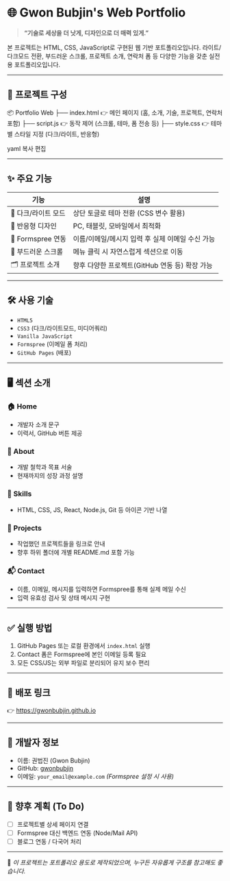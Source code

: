 # 🌐 Gwon Bubjin's Web Portfolio

> **“기술로 세상을 더 낫게, 디자인으로 더 매력 있게.”**

본 프로젝트는 HTML, CSS, JavaScript로 구현된 웹 기반 포트폴리오입니다. 라이트/다크모드 전환, 부드러운 스크롤, 프로젝트 소개, 연락처 폼 등 다양한 기능을 갖춘 실전용 포트폴리오입니다.

---

## 📁 프로젝트 구성

📦 Portfolio Web
├── index.html 👉 메인 페이지 (홈, 소개, 기술, 프로젝트, 연락처 포함)
├── script.js 👉 동작 제어 (스크롤, 테마, 폼 전송 등)
├── style.css 👉 테마별 스타일 지정 (다크/라이트, 반응형)

yaml
복사
편집

---

## ✨ 주요 기능

| 기능            | 설명 |
|----------------|------|
| 🎨 다크/라이트 모드 | 상단 토글로 테마 전환 (CSS 변수 활용) |
| 📱 반응형 디자인   | PC, 태블릿, 모바일에서 최적화 |
| 📩 Formspree 연동 | 이름/이메일/메시지 입력 후 실제 이메일 수신 가능 |
| 📜 부드러운 스크롤 | 메뉴 클릭 시 자연스럽게 섹션으로 이동 |
| 🗂 프로젝트 소개   | 향후 다양한 프로젝트(GitHub 연동 등) 확장 가능 |

---

## 🛠 사용 기술

- `HTML5`
- `CSS3` (다크/라이트모드, 미디어쿼리)
- `Vanilla JavaScript`
- `Formspree` (이메일 폼 처리)
- `GitHub Pages` (배포)

---

## 🖥 섹션 소개

### 🏠 Home  
- 개발자 소개 문구  
- 이력서, GitHub 버튼 제공

### 🙋 About  
- 개발 철학과 목표 서술  
- 현재까지의 성장 과정 설명

### 🧠 Skills  
- HTML, CSS, JS, React, Node.js, Git 등 아이콘 기반 나열

### 📁 Projects  
- 작업했던 프로젝트들을 링크로 안내  
- 향후 하위 폴더에 개별 README.md 포함 가능

### 📬 Contact  
- 이름, 이메일, 메시지를 입력하면 Formspree를 통해 실제 메일 수신  
- 입력 유효성 검사 및 상태 메시지 구현

---

## ✅ 실행 방법

1. GitHub Pages 또는 로컬 환경에서 `index.html` 실행
2. Contact 폼은 Formspree에 본인 이메일 등록 필요
3. 모든 CSS/JS는 외부 파일로 분리되어 유지 보수 편리

---

## 🚀 배포 링크

👉 https://gwonbubjin.github.io

---

## 🙋 개발자 정보

- 이름: 권법진 (Gwon Bubjin)  
- GitHub: [gwonbubjin](https://github.com/gwonbubjin)  
- 이메일: `your_email@example.com` *(Formspree 설정 시 사용)*

---

## 🔧 향후 계획 (To Do)

- [ ] 프로젝트별 상세 페이지 연결
- [ ] Formspree 대신 백엔드 연동 (Node/Mail API)
- [ ] 블로그 연동 / 다국어 처리

---

📝 *이 프로젝트는 포트폴리오 용도로 제작되었으며, 누구든 자유롭게 구조를 참고해도 좋습니다.*
